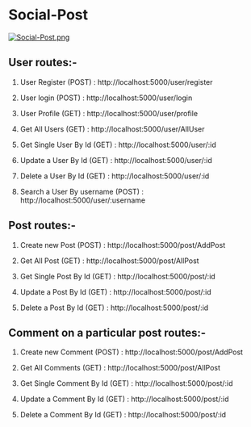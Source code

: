 # Social-Post

[![Social-Post.png](https://i.postimg.cc/4N5J6JPS/social-post-banner.png)](https://postimg.cc/ppmbxMgf)

## User routes:-

1. User Register (POST)                 : http://localhost:5000/user/register

2. User login (POST)                    : http://localhost:5000/user/login

3. User Profile (GET)                   : http://localhost:5000/user/profile

4. Get All Users (GET)                  : http://localhost:5000/user/AllUser

5. Get Single User By Id (GET)          : http://localhost:5000/user/:id

6. Update a User By Id (GET)            : http://localhost:5000/user/:id

7. Delete a User By Id (GET)            : http://localhost:5000/user/:id

8. Search a User By username (POST)     : http://localhost:5000/user/:username

## Post routes:-

1. Create new Post (POST)               : http://localhost:5000/post/AddPost

2. Get All Post (GET)                   : http://localhost:5000/post/AllPost

3. Get Single Post By Id (GET)          : http://localhost:5000/post/:id

4. Update a Post By Id (GET)            : http://localhost:5000/post/:id

5. Delete a Post By Id (GET)            : http://localhost:5000/post/:id

## Comment on a particular post routes:-

1. Create new Comment (POST)            : http://localhost:5000/post/AddPost

2. Get All Comments (GET)               : http://localhost:5000/post/AllPost

3. Get Single Comment By Id (GET)       : http://localhost:5000/post/:id

4. Update a Comment By Id (GET)         : http://localhost:5000/post/:id

5. Delete a Comment By Id (GET)         : http://localhost:5000/post/:id
